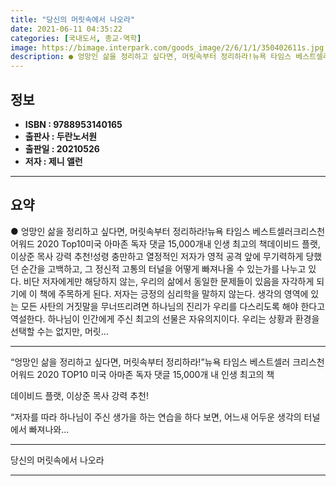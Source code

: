 ```yaml
---
title: "당신의 머릿속에서 나오라"
date: 2021-06-11 04:35:22
categories: [국내도서, 종교-역학]
image: https://bimage.interpark.com/goods_image/2/6/1/1/350402611s.jpg
description: ● 엉망인 삶을 정리하고 싶다면, 머릿속부터 정리하라!뉴욕 타임스 베스트셀러크리스천 어워드 2020 Top10미국 아마존 독자 댓글 15,000개내 인생 최고의 책데이비드 플랫, 이상준 목사 강력 추천!성령 충만하고 열정적인 저자가 영적 공격 앞에 무기력하게 당했던 순간을 고백하고,
---
```


## **정보**

- **ISBN : 9788953140165**
- **출판사 : 두란노서원**
- **출판일 : 20210526**
- **저자 : 제니 앨런**

------



## **요약**

●  엉망인 삶을 정리하고 싶다면, 머릿속부터 정리하라!뉴욕 타임스 베스트셀러크리스천 어워드 2020 Top10미국 아마존 독자 댓글 15,000개내 인생 최고의 책데이비드 플랫, 이상준 목사 강력 추천!성령 충만하고 열정적인 저자가 영적 공격 앞에 무기력하게 당했던 순간을 고백하고, 그 정신적 고통의 터널을 어떻게 빠져나올 수 있는가를 나누고 있다. 비단 저자에게만 해당하지 않는, 우리의 삶에서 동일한 문제들이 있음을 자각하게 되기에 이 책에 주목하게 된다. 저자는 긍정의 심리학을 말하지 않는다. 생각의 영역에 있는 모든 사탄의 거짓말을 무너뜨리려면 하나님의 진리가 우리를 다스리도록 해야 한다고 역설한다. 하나님이 인간에게 주신 최고의 선물은 자유의지이다. 우리는 상황과 환경을 선택할 수는 없지만, 머릿...

------

“엉망인 삶을 정리하고 싶다면,
머릿속부터 정리하라!”뉴욕 타임스 베스트셀러
크리스천 어워드 2020 TOP10
미국 아마존 독자 댓글 15,000개
내 인생 최고의 책

데이비드 플랫, 이상준 목사 강력 추천!

“저자를 따라 하나님이 주신 생가을 하는 연습을 하다 보면, 
어느새 어두운 생각의 터널에서 빠져나와... 

------


당신의 머릿속에서 나오라 

------


